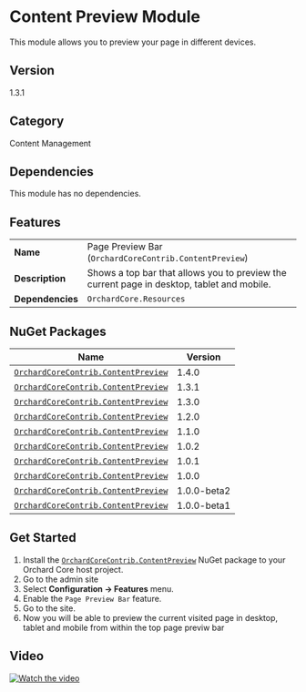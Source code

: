 # Content Preview Module

This module allows you to preview your page in different devices.

## Version

1.3.1

## Category

Content Management

## Dependencies

This module has no dependencies.

## Features

|                  |                                                                                            |
|------------------|--------------------------------------------------------------------------------------------|
| **Name**         | Page Preview Bar (`OrchardCoreContrib.ContentPreview`)                                     |
| **Description**  | Shows a top bar that allows you to preview the current page in desktop, tablet and mobile. |
| **Dependencies** | `OrchardCore.Resources`                                                                    |

## NuGet Packages

| Name                                                                                                                | Version     |
|---------------------------------------------------------------------------------------------------------------------|-------------|
| [`OrchardCoreContrib.ContentPreview`](https://www.nuget.org/packages/OrchardCoreContrib.ContentPreview/1.4.0)       | 1.4.0       |
| [`OrchardCoreContrib.ContentPreview`](https://www.nuget.org/packages/OrchardCoreContrib.ContentPreview/1.3.1)       | 1.3.1       |
| [`OrchardCoreContrib.ContentPreview`](https://www.nuget.org/packages/OrchardCoreContrib.ContentPreview/1.3.0)       | 1.3.0       |
| [`OrchardCoreContrib.ContentPreview`](https://www.nuget.org/packages/OrchardCoreContrib.ContentPreview/1.2.0)       | 1.2.0       |
| [`OrchardCoreContrib.ContentPreview`](https://www.nuget.org/packages/OrchardCoreContrib.ContentPreview/1.1.0)       | 1.1.0       |
| [`OrchardCoreContrib.ContentPreview`](https://www.nuget.org/packages/OrchardCoreContrib.ContentPreview/1.0.2)       | 1.0.2       |
| [`OrchardCoreContrib.ContentPreview`](https://www.nuget.org/packages/OrchardCoreContrib.ContentPreview/1.0.1)       | 1.0.1       |
| [`OrchardCoreContrib.ContentPreview`](https://www.nuget.org/packages/OrchardCoreContrib.ContentPreview/1.0.0)       | 1.0.0       |
| [`OrchardCoreContrib.ContentPreview`](https://www.nuget.org/packages/OrchardCoreContrib.ContentPreview/1.0.0-beta2) | 1.0.0-beta2 |
| [`OrchardCoreContrib.ContentPreview`](https://www.nuget.org/packages/OrchardCoreContrib.ContentPreview/1.0.0-beta1) | 1.0.0-beta1 |

## Get Started

1. Install the [`OrchardCoreContrib.ContentPreview`](https://www.nuget.org/packages/OrchardCoreContrib.ContentPreview/) NuGet package to your Orchard Core host project.
2. Go to the admin site
3. Select **Configuration -> Features** menu.
4. Enable the `Page Preview Bar` feature.
5. Go to the site.
6. Now you will be able to preview the current visited page in desktop, tablet and mobile from within the top page previw bar

## Video

[![Watch the video](https://img.youtube.com/vi/HGy2QjdrJoI/maxresdefault.jpg)](https://youtu.be/HGy2QjdrJoI)

